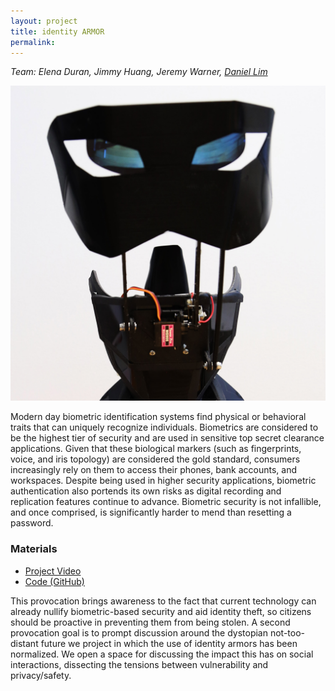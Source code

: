 ```yaml
---
layout: project
title: identity ARMOR
permalink: 
---
```


*Team: Elena Duran, Jimmy Huang, Jeremy Warner, [Daniel Lim][dli]*

<img src="/assets/img/iar_3.jpg" alt="identity Armor side"/>

Modern day biometric identification systems find physical or behavioral traits that can uniquely
recognize individuals. Biometrics are considered to be the highest tier of security and are used
in sensitive top secret clearance applications. Given that these biological markers (such as
fingerprints, voice, and iris topology) are considered the gold standard, consumers increasingly
rely on them to access their phones, bank accounts, and workspaces. Despite being used in
higher security applications, biometric authentication also portends its own risks as digital
recording and replication features continue to advance.
Biometric security is not infallible, and once comprised, is significantly harder to mend than
resetting a password.

### Materials

- [Project Video][video]
- [Code (GitHub)][code]

This provocation brings awareness to the fact that current technology
can already nullify biometric-based security and aid identity theft, so citizens should be
proactive in preventing them from being stolen.
A second provocation goal is to prompt discussion around the dystopian not-too-distant future
we project in which the use of identity armors has been normalized. We open a space for discussing the impact this has on social interactions, dissecting the tensions
between vulnerability and privacy/safety.


[dli]: https://www.dahyundaniellim.com/
[video]: https://www.youtube.com/watch?v=LF7CuecQw-c
[code]: https://github.com/jeremywrnr/id-armor

